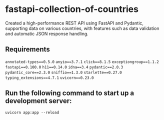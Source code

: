 # fastapi-collection-of-countries
Created a high-performance REST API using FastAPI and Pydantic, supporting data on various countries, with features such as data validation and automatic JSON response handling.

## Requirements
`annotated-types==0.5.0`
`anyio==3.7.1`
`click==8.1.5`
`exceptiongroup==1.1.2`
`fastapi==0.100.0`
`h11==0.14.0`
`idna==3.4`
`pydantic==2.0.3`
`pydantic_core==2.3.0`
`sniffio==1.3.0`
`starlette==0.27.0`
`typing_extensions==4.7.1`
`uvicorn==0.23.0`

## Run the following command to start up a development server:
```shell
uvicorn app:app --reload
```